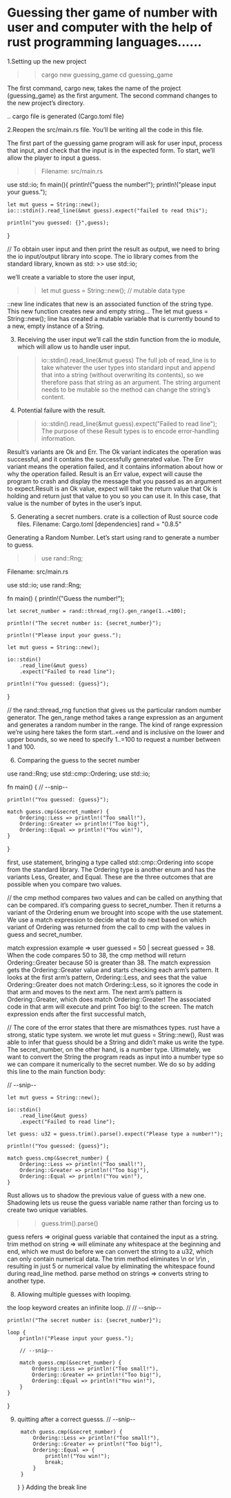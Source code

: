 # Guessing ther game of number with user and computer with the help of rust programming languages......

1.Setting up the new project 

>>cargo new guessing_game
>>cd guessing_game

The first command, cargo new, takes the name of the project (guessing_game) as the first argument. The second command changes to the new project’s directory.

.. cargo file is generated (Cargo.toml file)

2.Reopen the src/main.rs file. You’ll be writing all the code in this file.

The first part of the guessing game program will ask for user input, process that input, and check that the input is in the expected form. To start, we’ll allow the player to input a guess. 

>>Filename: src/main.rs

use std::io;
fn main(){
    println!("guess the number!");
    println!("please input your guess.");
    
    let mut guess = String::new();
    io:::stdin().read_line(&mut guess).expect("failed to read this");

    println("you guessed: {}",guess);
}

// To obtain user input and then print the result as output, we need to bring the io input/output library into scope. The io library comes from the standard library, known as std: >> use std::io;

we’ll create a variable to store the user input,
>> let mut guess = String::new(); // mutable data type

::new line indicates that new is an associated function of the string type. This new function creates new and empty string...
The let mut guess = String::new(); line has created a mutable variable that is currently bound to a new, empty instance of a String.

3. Receiving the user input
we’ll call the stdin function from the io module, which will allow us to handle user input.
>> io::stdin().read_line(&mut guess)
 The full job of read_line is to take whatever the user types into standard input and append that into a string (without overwriting its contents), so we therefore pass that string as an argument. The string argument needs to be mutable so the method can change the string’s content.

4. Potential failure with the result.
>> io::stdin().read_line(&mut guess).expect("Failed to read line");
The purpose of these Result types is to encode error-handling information.

Result’s variants are Ok and Err. The Ok variant indicates the operation was successful, and it contains the successfully generated value. The Err variant means the operation failed, and it contains information about how or why the operation failed.
Result is an Err value, expect will cause the program to crash and display the message that you passed as an argument to expect.Result is an Ok value, expect will take the return value that Ok is holding and return just that value to you so you can use it. In this case, that value is the number of bytes in the user’s input.

5. Generating a secret numbers.
crate is a collection of Rust source code files.
Filename: Cargo.toml
[dependencies]
rand = "0.8.5"

Generating a Random Number.
Let’s start using rand to generate a number to guess.
>> use rand::Rng;

Filename: src/main.rs

use std::io;
use rand::Rng;

fn main() {
    println!("Guess the number!");

    let secret_number = rand::thread_rng().gen_range(1..=100);

    println!("The secret number is: {secret_number}");

    println!("Please input your guess.");

    let mut guess = String::new();

    io::stdin()
        .read_line(&mut guess)
        .expect("Failed to read line");

    println!("You guessed: {guess}");
}

// the rand::thread_rng function that gives us the particular random number generator.
The gen_range method takes a range expression as an argument and generates a random number in the range. The kind of range expression we’re using here takes the form start..=end and is inclusive on the lower and upper bounds, so we need to specify 1..=100 to request a number between 1 and 100.

6. Comparing the guess to the secret number

use rand::Rng;
use std::cmp::Ordering;
use std::io;

fn main() {
    // --snip--

    println!("You guessed: {guess}");

    match guess.cmp(&secret_number) {
        Ordering::Less => println!("Too small!"),
        Ordering::Greater => println!("Too big!"),
        Ordering::Equal => println!("You win!"),
    }
}

first,
      use statement, bringing a type called std::cmp::Ordering into scope from the standard library. The Ordering type is another enum and has the variants Less, Greater, and Equal. These are the three outcomes that are possible when you compare two values.

// the cmp method compares two values and can be called on anything that can be compared. it’s comparing guess to secret_number. Then it returns a variant of the Ordering enum we brought into scope with the use statement. We use a match expression to decide what to do next based on which variant of Ordering was returned from the call to cmp with the values in guess and secret_number.

match expression example => user guessed = 50 | secreat guessed = 38.
When the code compares 50 to 38, the cmp method will return Ordering::Greater because 50 is greater than 38. The match expression gets the Ordering::Greater value and starts checking each arm’s pattern. It looks at the first arm’s pattern, Ordering::Less, and sees that the value Ordering::Greater does not match Ordering::Less, so it ignores the code in that arm and moves to the next arm. The next arm’s pattern is Ordering::Greater, which does match Ordering::Greater! The associated code in that arm will execute and print Too big! to the screen. The match expression ends after the first successful match, 

// The core of the error states that there are mismathces types. rust have a strong, static type system. we wrote let mut guess = String::new(), Rust was able to infer that guess should be a String and didn’t make us write the type. The secret_number, on the other hand, is a number type.
Ultimately, we want to convert the String the program reads as input into a number type so we can compare it numerically to the secret number. We do so by adding this line to the main function body:

   // --snip--

    let mut guess = String::new();

    io::stdin()
        .read_line(&mut guess)
        .expect("Failed to read line");

    let guess: u32 = guess.trim().parse().expect("Please type a number!");

    println!("You guessed: {guess}");

    match guess.cmp(&secret_number) {
        Ordering::Less => println!("Too small!"),
        Ordering::Greater => println!("Too big!"),
        Ordering::Equal => println!("You win!"),
    }
 Rust allows us to shadow the previous value of guess with a new one. Shadowing lets us reuse the guess variable name rather than forcing us to create two unique variables.
>> guess.trim().parse()

guess refers => original guess variable that contained the input as a string.
trim method on string => will eliminate any whitespace at the beginning and end, which we must do before we can convert the string to a u32, which can only contain numerical data.
The trim method eliminates \n or \r\n , resulting in just 5 or numerical value by eliminating the whitespace found during read_line method.
parse method on strings => converts string to another type.

8. Allowing multiple guesses with loopimg.

the loop keyword creates an infinite loop.
// // --snip--

    println!("The secret number is: {secret_number}");

    loop {
        println!("Please input your guess.");

        // --snip--

        match guess.cmp(&secret_number) {
            Ordering::Less => println!("Too small!"),
            Ordering::Greater => println!("Too big!"),
            Ordering::Equal => println!("You win!"),
        }
    }
}

9. quitting after a correct guesss.
   // --snip--

        match guess.cmp(&secret_number) {
            Ordering::Less => println!("Too small!"),
            Ordering::Greater => println!("Too big!"),
            Ordering::Equal => {
                println!("You win!");
                break;
            }
        }
    }
}
Adding the break line 


